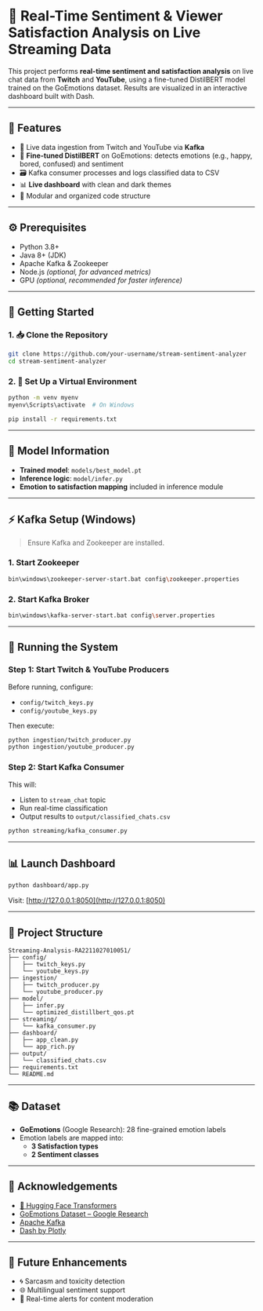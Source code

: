 
# 🎯 Real-Time Sentiment & Viewer Satisfaction Analysis on Live Streaming Data

This project performs **real-time sentiment and satisfaction analysis** on live chat data from **Twitch** and **YouTube**, using a fine-tuned DistilBERT model trained on the GoEmotions dataset. Results are visualized in an interactive dashboard built with Dash.

---

## 🚀 Features

- 🔄 Live data ingestion from Twitch and YouTube via **Kafka**
- 🧠 **Fine-tuned DistilBERT** on GoEmotions: detects emotions (e.g., happy, bored, confused) and sentiment
- 🗃️ Kafka consumer processes and logs classified data to CSV
- 📊 **Live dashboard** with clean and dark themes
- 🧱 Modular and organized code structure

---

## ⚙️ Prerequisites

- Python 3.8+
- Java 8+ (JDK)
- Apache Kafka & Zookeeper
- Node.js *(optional, for advanced metrics)*
- GPU *(optional, recommended for faster inference)*

---

## 🏁 Getting Started

### 1. 📥 Clone the Repository

```bash
git clone https://github.com/your-username/stream-sentiment-analyzer
cd stream-sentiment-analyzer
```

### 2. 🐍 Set Up a Virtual Environment

```bash
python -m venv myenv
myenv\Scripts\activate  # On Windows

pip install -r requirements.txt
```

---

## 🧠 Model Information

- **Trained model**: `models/best_model.pt`
- **Inference logic**: `model/infer.py`
- **Emotion to satisfaction mapping** included in inference module

---

## ⚡ Kafka Setup (Windows)

> Ensure Kafka and Zookeeper are installed.

### 1. Start Zookeeper

```bash
bin\windows\zookeeper-server-start.bat config\zookeeper.properties
```

### 2. Start Kafka Broker

```bash
bin\windows\kafka-server-start.bat config\server.properties
```

---

## 📡 Running the System

### Step 1: Start Twitch & YouTube Producers

Before running, configure:

- `config/twitch_keys.py`
- `config/youtube_keys.py`

Then execute:

```bash
python ingestion/twitch_producer.py
python ingestion/youtube_producer.py
```

### Step 2: Start Kafka Consumer

This will:
- Listen to `stream_chat` topic
- Run real-time classification
- Output results to `output/classified_chats.csv`

```bash
python streaming/kafka_consumer.py
```

---

## 📊 Launch Dashboard

```bash
python dashboard/app.py
```

Visit: [http://127.0.0.1:8050](http://127.0.0.1:8050)

---

## 📁 Project Structure

```
Streaming-Analysis-RA2211027010051/
├── config/
│   ├── twitch_keys.py
│   └── youtube_keys.py
├── ingestion/
│   ├── twitch_producer.py
│   └── youtube_producer.py
├── model/
│   ├── infer.py
│   └── optimized_distillbert_qos.pt
├── streaming/
│   └── kafka_consumer.py
├── dashboard/
│   ├── app_clean.py
│   └── app_rich.py
├── output/
│   └── classified_chats.csv
├── requirements.txt
└── README.md
```

---

## 📚 Dataset

- **GoEmotions** (Google Research): 28 fine-grained emotion labels
- Emotion labels are mapped into:
  - **3 Satisfaction types**
  - **2 Sentiment classes**

---

## 🙌 Acknowledgements

- [🤗 Hugging Face Transformers](https://huggingface.co/)
- [GoEmotions Dataset – Google Research](https://github.com/google-research/goemotions)
- [Apache Kafka](https://kafka.apache.org/)
- [Dash by Plotly](https://dash.plotly.com/)

---

## 🔮 Future Enhancements

- 🌀 Sarcasm and toxicity detection
- 🌐 Multilingual sentiment support
- 🔔 Real-time alerts for content moderation
